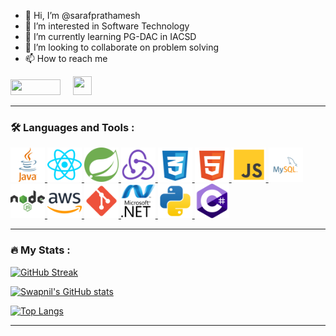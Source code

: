 - 👋 Hi, I’m @sarafprathamesh
- 👀 I’m interested in Software Technology
- 🌱 I’m currently learning  PG-DAC in IACSD 
- 💞️ I’m looking to collaborate on problem solving
- 📫 How to reach me 

[<img width="80" height="25" src="https://github.com/sarafprathamesh/Prathamesh/blob/main/pngfind.com-linkedin-logo-png-597768.png">](https://www.linkedin.com/in/prathamesh-saraf-46681b177/) &nbsp;&nbsp;&nbsp; [<img width="30" height="30" src="https://github.com/sarafprathamesh/Prathamesh/blob/main/pngwing.com.png">](https://www.instagram.com/prathamesh_saraf_/?next=%2F)


<!---
sarafprathamesh/sarafprathamesh is a ✨ special ✨ repository because its `README.md` (this file) appears on your GitHub profile.
You can click the Preview link to take a look at your changes.
--->

-----------------------------------------------

### :hammer_and_wrench: Languages and Tools :

<p align="left">
<a href="https://docs.oracle.com/en/java/" target="_blank">
<img src="https://github.com/sarafprathamesh/sarafprathamesh/blob/main/icons/javalogo.svg" alt="JAVA" width="55" height="55"/>
</a>


<a href="https://reactjs.org/docs/getting-started.html" target="_blank">
<img src="https://github.com/sarafprathamesh/sarafprathamesh/blob/main/icons/react.svg" alt="REACT" width="55" height="55"/>
</a>


<a href="https://spring.io/tools" target="_blank">
<img src="https://github.com/sarafprathamesh/sarafprathamesh/blob/main/icons/spring.svg" alt="SPRING" width="55" height="55"/>
</a>

<a href="https://redux.js.org/" target="_blank">
<img src="https://github.com/sarafprathamesh/sarafprathamesh/blob/main/icons/redux.svg" alt="REDUX" width="55" height="55"/>
</a>

<a href="https://www.w3.org/TR/CSS/#css" target="_blank">
<img src="https://github.com/sarafprathamesh/sarafprathamesh/blob/main/icons/css.svg" alt="CSS" width="55" height="55"/>
</a>

<a href="https://html.spec.whatwg.org/" target="_blank">
<img src="https://github.com/sarafprathamesh/sarafprathamesh/blob/main/icons/html-5.svg" alt="HTML-5" width="55" height="55"/>
</a>
<a href="https://www.javascript.com/" target="_blank">
<img src="https://github.com/sarafprathamesh/sarafprathamesh/blob/main/icons/js.svg" alt="JAVASCRIPT" width="55" height="55"/>
</a>
<a href="https://www.mysql.com/" target="_blank">
<img src="https://github.com/sarafprathamesh/sarafprathamesh/blob/main/icons/mysql.svg" alt="MYSQL" width="55" height="55"/>
</a>
<a href="https://nodejs.org/en/" target="_blank">
<img src="https://github.com/sarafprathamesh/sarafprathamesh/blob/main/icons/nodejs.svg" alt="NODEJS" width="55" height="55"/>
</a>
<a href="https://aws.amazon.com/" target="_blank">
<img src="https://github.com/sarafprathamesh/sarafprathamesh/blob/main/icons/aws.svg" alt="AWS" width="55" height="55"/>
</a>
<a href="https://git-scm.com/" target="_blank">
<img src="https://github.com/sarafprathamesh/sarafprathamesh/blob/main/icons/git.svg" alt="GIT" width="55" height="55"/>
</a>

<a href="https://dotnet.microsoft.com/en-us/" target="_blank">
<img src="https://github.com/sarafprathamesh/sarafprathamesh/blob/main/icons/dotnet.svg" alt="DOTNET" width="55" height="55"/>
</a>

<a href="https://www.python.org/" target="_blank">
<img src="https://github.com/sarafprathamesh/sarafprathamesh/blob/main/icons/python.svg" alt="PYTHON" width="55" height="55"/>
</a>

<a href="https://learn.microsoft.com/en-us/dotnet/csharp/" target="_blank">
<img src="https://github.com/sarafprathamesh/sarafprathamesh/blob/main/icons/c-sharp.svg" alt="PYTHON" width="55" height="55"/>
</a>

</p>




-----------------------------------------------


### :fire: My Stats :

[![GitHub Streak](https://github-readme-streak-stats.herokuapp.com/?user=sarafprathamesh&theme=dark&border_radius=13&date_format=M%20j%5B%2C%20Y%5D)](https://github.com/sarafprathamesh)

[![Swapnil's GitHub stats](https://github-readme-stats.vercel.app/api?username=sarafprathamesh&show_icons=true&theme=radical)](https://github.com/sarafprathamesh)

[![Top Langs](https://github-readme-stats.vercel.app/api/top-langs/?username=sarafprathamesh&langs_count=10)](https://github.com/sarafprathamesh)

  

-----------------------------------------------


